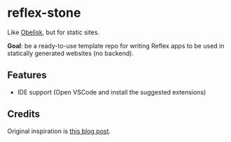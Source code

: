 # reflex-stone

Like [Obelisk](https://github.com/obsidiansystems/obelisk), but for static sites.

**Goal**: be a ready-to-use template repo for writing Reflex apps to be used in statically generated websites (no backend).

## Features

- IDE support (Open VSCode and install the suggested extensions)

## Credits

Original inspiration is [this blog post](https://vaibhavsagar.com/blog/2019/10/29/getting-along-with-javascript/).
